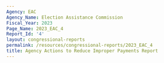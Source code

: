 ```yaml
---
Agency: EAC
Agency_Name: Election Assistance Commission
Fiscal_Year: 2023
Page_Name: 2023_EAC_4
Report_Id: '4'
layout: congressional-reports
permalink: /resources/congressional-reports/2023_EAC_4
title: Agency Actions to Reduce Improper Payments Report
---
```

